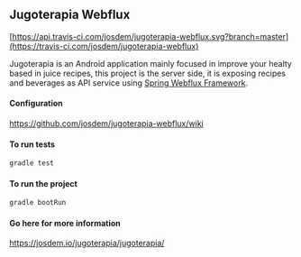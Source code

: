 Jugoterapia Webflux
----------------------------------------------

[https://api.travis-ci.com/josdem/jugoterapia-webflux.svg?branch=master](https://travis-ci.com/josdem/jugoterapia-webflux)

Jugoterapia is an Android application mainly focused in improve your healty based in juice recipes, this project is the server side, it is exposing recipes and beverages as API service using [Spring Webflux Framework](https://docs.spring.io/spring/docs/current/spring-framework-reference/web-reactive.html).

#### Configuration

https://github.com/josdem/jugoterapia-webflux/wiki

#### To run tests

```bash
gradle test
```

#### To run the project

```bash
gradle bootRun
```

#### Go here for more information

https://josdem.io/jugoterapia/jugoterapia/

